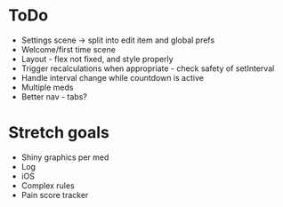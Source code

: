 # ToDo

* Settings scene ->  split into edit item and global prefs
* Welcome/first time scene
* Layout - flex not fixed, and style properly
* Trigger recalculations when appropriate - check safety of setInterval
* Handle interval change while countdown is active
* Multiple meds
* Better nav - tabs?

# Stretch goals

* Shiny graphics per med
* Log
* iOS
* Complex rules
* Pain score tracker
